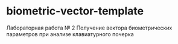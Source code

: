 # biometric-vector-template
Лабораторная работа № 2 Получение вектора биометрических параметров при анализе клавиатурного почерка
